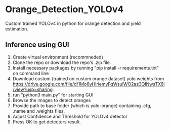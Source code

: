 # Orange_Detection_YOLOv4
Custom trained YOLOv4 in python for orange detection and yield estimation.

## Inference using GUI 
1. Create virtual environment (recommneded)
2. Clone the repo or download the repo's .zip file.
3. Install necessary packages by running "pip install -r requirements.txt" on command line
4. Download custom (trained on custom orange dataset) yolo weights from https://drive.google.com/file/d/1Mo6yHlriemyFqWsulWO2az3QINwsTX6i/view?usp=sharing.
5. run "python3 main.py" for starting GUI
6. Browse the images to detect oranges
7. Provide path to base folder (which is yolo-orange) containing .cfg, .name  and .weights files.
8. Adjust Confidence and Threshold for YOLOv4 detector
9. Press OK to get detectors result.
